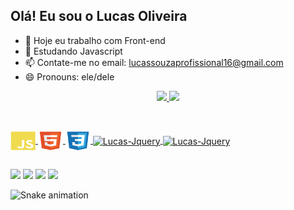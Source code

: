## Olá! Eu sou o Lucas Oliveira

- 🔭 Hoje eu trabalho com Front-end
- 🌱 Estudando Javascript
- 📫 Contate-me no email: lucassouzaprofissional16@gmail.com
- 😄 Pronouns: ele/dele

<div align="center">
  <a href="https://lucassouza159.github.io">
  <img height="180em" src="https://github-readme-stats.vercel.app/api?username=lucassouza159&show_icons=true&theme=radical&include_all_commits=true&count_private=true"/>
  <img height="180em" src="https://github-readme-stats.vercel.app/api/top-langs/?username=lucassouza159&layout=compact&langs_count=7&theme=radical"/>
</div>
  
  ##
  
<div style="display: inline_block"><br>
  <img align="center" alt="Lucas-Js" height="30" width="40" src="https://raw.githubusercontent.com/devicons/devicon/master/icons/javascript/javascript-plain.svg">
  <img align="center" alt="Lucas-HTML" height="30" width="40" src="https://raw.githubusercontent.com/devicons/devicon/master/icons/html5/html5-original.svg">
  <img align="center" alt="Lucas-CSS" height="30" width="40" src="https://raw.githubusercontent.com/devicons/devicon/master/icons/css3/css3-original.svg">
  <img align="center" alt="Lucas-Jquery" height="30" width="40" src="https://cdn.jsdelivr.net/gh/devicons/devicon/icons/jquery/jquery-plain-wordmark.svg">
  <img align="center" alt="Lucas-Jquery" height="30" width="40" src="https://cdn.jsdelivr.net/gh/devicons/devicon/icons/git/git-plain.svg">
</div>
  
  ##
  
 <div> 
  <a href="https://www.youtube.com/channel/UCtLU4qdmWULZ6Y9dpeAf87g" target="_blank"><img src="https://img.shields.io/badge/YouTube-FF0000?style=for-the-badge&logo=youtube&logoColor=white" target="_blank"></a>
  <a href="https://www.instagram.com/sobrevivente.mateiro/" target="_blank"><img src="https://img.shields.io/badge/-Instagram-%23E4405F?style=for-the-badge&logo=instagram&logoColor=white" target="_blank"></a>
  <a href = "mailto:lucassouzaprofissional16@gmail.com"><img src="https://img.shields.io/badge/-Gmail-%23333?style=for-the-badge&logo=gmail&logoColor=white" target="_blank"></a>
  <a href="https://www.linkedin.com/in/lucas-oliveira-a58b13230/" target="_blank"><img src="https://img.shields.io/badge/-LinkedIn-%230077B5?style=for-the-badge&logo=linkedin&logoColor=white" target="_blank"></a> 
 
  ![Snake animation](https://github.com/lucassouza159/lucassouza159/blob/output/github-contribution-grid-snake.svg)
 
</div>
